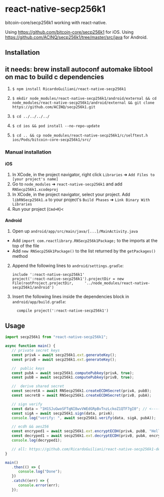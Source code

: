 # react-native-secp256k1

bitcoin-core/secp256k1 working with react-native.

Using https://github.com/bitcoin-core/secp256k1 for iOS.
Using https://github.com/ACINQ/secp256k1/tree/master/src/java for Android.

## Installation

## it needs: brew install autoconf automake libtool on mac to build c dependencies

1. `$ npm install RicardoGuiliani/react-native-secp256k1`

2. `$ mkdir node_modules/react-native-secp256k1/android/external && cd node_modules/react-native-secp256k1/android/external && git clone https://github.com/ACINQ/secp256k1.git`

3. `$ cd ../../../../`

4. `$ cd ios && pod install --no-repo-update`

5. `$ cd .. && cp node_modules/react-native-secp256k1/c/selftest.h ios/Pods/bitcoin-core-secp256k1/src/`

### Manual installation

#### iOS

1. In XCode, in the project navigator, right click `Libraries` ➜ `Add Files to [your project's name]`
2. Go to `node_modules` ➜ `react-native-secp256k1` and add `RNSecp256k1.xcodeproj`
3. In XCode, in the project navigator, select your project. Add `libRNSecp256k1.a` to your project's `Build Phases` ➜ `Link Binary With Libraries`
4. Run your project (`Cmd+R`)<

#### Android

1. Open up `android/app/src/main/java/[...]/MainActivity.java`

-  Add `import com.reactlibrary.RNSecp256k1Package;` to the imports at the top of the file
-  Add `new RNSecp256k1Package()` to the list returned by the `getPackages()` method

2. Append the following lines to `android/settings.gradle`:
   ```
   include ':react-native-secp256k1'
   project(':react-native-secp256k1').projectDir = new File(rootProject.projectDir, 	'../node_modules/react-native-secp256k1/android')
   ```
3. Insert the following lines inside the dependencies block in `android/app/build.gradle`:
   ```
     compile project(':react-native-secp256k1')
   ```

## Usage

```javascript
import secp256k1 from "react-native-secp256k1";

async function main() {
   // private secret keys
   const privA = await secp256k1.ext.generateKey();
   const privB = await secp256k1.ext.generateKey();

   //  public keys
   const pubA = await secp256k1.computePubkey(privA, true);
   const pubB = await secp256k1.computePubkey(privB, true);

   //  derive shared secret
   const secretA = await RNSecp256k1.createECDHSecret(privA, pubB);
   const secretB = await RNSecp256k1.createECDHSecret(privB, pubA);

   // sign verify
   const data = "1H1SJuGwoSFTqNI8wvVWEdGRpBvTnzLckoZ1QTF7gI0"; // <------ base64 encode from sha256 32-bit
   const sigA = await secp256k1.sign(data, privA);
   console.log("verify: ", await secp256k1.verify(data, sigA, pubA));

   // ecdh && aes256
   const encryped1 = await secp256k1.ext.encryptECDH(privA, pubB, "Hello World");
   const decryped1 = await secp256k1.ext.decryptECDH(privB, pubA, encryped1);
   console.log(decryped1);

   // all: https://github.com/RicardoGuiliani/react-native-secp256k1-demo
}

main()
   .then(() => {
      console.log("Done");
   })
   .catch((err) => {
      console.error(err);
   });
```
